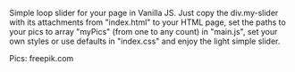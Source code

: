 Simple loop slider for your page in Vanilla JS. Just copy the div.my-slider with its attachments from "index.html" to your HTML page, set the paths to your pics to array "myPics" (from one to any count) in "main.js", set your own styles or use defaults in "index.css" and enjoy the light simple slider.

Pics: freepik.com
